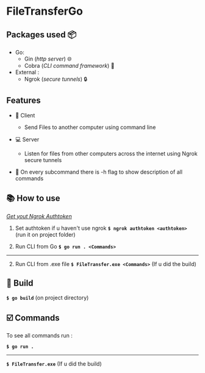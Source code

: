 # FileTransferGo

## Packages used :package:

* Go:
  * Gin (*http server*) :globe_with_meridians:
  * Cobra (*CLI command framework*) :snake:
* External :
  * Ngrok (*secure tunnels*) :lock:

## Features 

* :bust_in_silhouette: Client
  * Send Files to another computer using command line
  
* :computer: Server
  * Listen for files from other computers across the internet using Ngrok secure tunnels
  
*  :bookmark: On every subcommand there is -h flag to show description of all commands
  
## :books: How to use

*[Get yout Ngrok Authtoken](https://dashboard.ngrok.com/get-started/your-authtoken "Go to Ngrok")*

1. Set authtoken if u haven't use ngrok **```$ ngrok authtoken <authtoken> ```**  (run it on project folder)

2. Run CLI from Go **```$ go run . <Commands>```** 

- - - -

2. Run CLI from .exe file **```$ FileTransfer.exe <Commands>```**  (If u did the build)

## :construction_worker: Build

**```$ go build```** (on project directory)

## :ballot_box_with_check: Commands

To see all commands run :

**```$ go run .```** 

- - - -

**```$ FileTransfer.exe```** (If u did the build)

